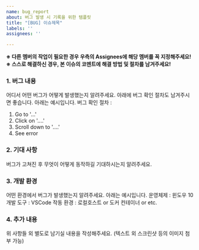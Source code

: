 ```yaml
---
name: bug_report
about: 버그 발생 시 기록을 위한 템플릿
title: "[BUG] 이슈제목"
labels: ''
assignees: ''

---
```


**※ 다른 멤버의 작업이 필요한 경우 우측의 Assignees에 해당 멤버를 꼭 지정해주세요!**
**※ 스스로 해결하신 경우, 본 이슈의 코멘트에 해결 방법 및 절차를 남겨주세요!**

### 1. 버그 내용
어디서 어떤 버그가 어떻게 발생했는지 알려주세요.
아래에 버그 확인 절차도 남겨주시면 좋습니다. 아래는 예시입니다.
버그 확인 절차 :
1. Go to '...'
2. Click on '....'
3. Scroll down to '....'
4. See error

### 2. 기대 사항
버그가 고쳐진 후 무엇이 어떻게 동작하길 기대하시는지 알려주세요.

### 3. 개발 환경
어떤 환경에서 버그가 발생했는지 알려주세요. 아래는 예시입니다.
운영체제 : 윈도우 10
개발 도구 : VSCode
작동 환경 : 로컬호스트 or 도커 컨테이너 or etc.

### 4. 추가 내용
위 사항들 외 별도로 남기실 내용을 작성해주세요.
(텍스트 외 스크린샷 등의 이미지 첨부 가능)
